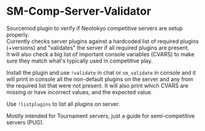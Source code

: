# SM-Comp-Server-Validator
Sourcemod plugin to verify if Neotokyo competitive servers are setup properly.  
Currently checks server plugins against a hardcoded list of required plugins (+versions) and "validates" the server if all required plugins are present.    
It will also check a big list of important console variables (CVARS) to make sure they match what's typically used in competitive play.  

Install the plugin and use `!validate` in chat or `sm_validate` in console and it will print in console all the non-default plugins on the server and any from the required list that were not present. It will also print which CVARS are missing or have incorrect values, and the expected value.  

Use `!listplugins` to list all plugins on server.  

Mostly intended for Tournament servers, just a guide for semi-competitive servers (PUG).  
